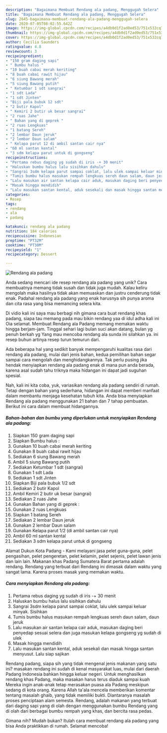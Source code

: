 ```yaml
---
description: "Bagaimana Membuat Rendang ala padang, Menggugah Selera"
title: "Bagaimana Membuat Rendang ala padang, Menggugah Selera"
slug: 2645-bagaimana-membuat-rendang-ala-padang-menggugah-selera
date: 2020-07-05T08:02:55.642Z
image: https://img-global.cpcdn.com/recipes/a4db0d1f2ad0ed53/751x532cq70/rendang-ala-padang-foto-resep-utama.jpg
thumbnail: https://img-global.cpcdn.com/recipes/a4db0d1f2ad0ed53/751x532cq70/rendang-ala-padang-foto-resep-utama.jpg
cover: https://img-global.cpcdn.com/recipes/a4db0d1f2ad0ed53/751x532cq70/rendang-ala-padang-foto-resep-utama.jpg
author: Cecilia Saunders
ratingvalue: 4.8
reviewcount: 3
recipeingredient:
- "150 gram daging sapi"
- " Bumbu halus "
- "10 buah cabai merah keriting"
- "8 buah cabai rawit hijau"
- "6 siung Bawang merah"
- "5 siung Bawang putih"
- " Ketumbar 1 sdt sangrai"
- "1 sdt Lada"
- "1 sdt Jinten"
- "Biji pala bubuk 12 sdt"
- "2 butir Kapol"
- " Kemiri 2 butir uk besar sangrai"
- "2 ruas Jahe"
- " Bahan yang di geprek "
- "2 ruas Lengkuas"
- "1 batang Sereh"
- "2 lembar Daun jeruk"
- "2 lembar Daun salam"
- " Kelapa parut 12 di ambil santan cair nya"
- "60 ml santan kental"
- "3 sdm kelapa parut untuk di gongseng"
recipeinstructions:
- "Pertama rebus daging yg sudah di iris -+ 30 menit"
- "Haluskan bumbu halus lalu sisihkan dahulu"
- "Sangrai 3sdm kelapa parut sampai coklat, lalu ulek sampai keluar minyak. Sisihkan"
- "Tumis bumbu halus masukan rempah lengkuas sereh daun salam, daun jeruk"
- "Lalu masukan air santan kelapa cair aduk, masukan daging beri penyedap sesuai selera dan juga masukan kelapa gongseng yg sudah di ulek"
- "Masak hingga mendidih"
- "Lalu masukan santan kental, aduk sesekali dan masak hingga santan menyusut. Lalu siap sajikan"
categories:
- Resep
tags:
- rendang
- ala
- padang

katakunci: rendang ala padang 
nutrition: 184 calories
recipecuisine: Indonesian
preptime: "PT32M"
cooktime: "PT30M"
recipeyield: "1"
recipecategory: Dessert

---
```



![Rendang ala padang](https://img-global.cpcdn.com/recipes/a4db0d1f2ad0ed53/751x532cq70/rendang-ala-padang-foto-resep-utama.jpg)

Anda sedang mencari ide resep rendang ala padang yang unik? Cara membuatnya memang tidak susah dan tidak juga mudah. Kalau keliru mengolah maka hasilnya tidak akan memuaskan dan justru cenderung tidak enak. Padahal rendang ala padang yang enak harusnya sih punya aroma dan cita rasa yang bisa memancing selera kita.

Di vidio kali ini saya mau berbagi nih gimana cara buat rendang khas padang, siapa tau memang pada mau bikin rendang yaa di idul adha kali ini Oia selamat. Membuat Rendang ala Padang memang memakan waktu hingga berjam-jam. Tinggal sehari lagi bulan suci akan datang, bulan yg penuh berkah yg Yang mau mencoba rendang ala sunda ini silahkan ya. ini resep buhun artinya resep turun temurun dari.

Ada beberapa hal yang sedikit banyak mempengaruhi kualitas rasa dari rendang ala padang, mulai dari jenis bahan, kedua pemilihan bahan segar sampai cara mengolah dan menghidangkannya. Tak perlu pusing jika hendak menyiapkan rendang ala padang enak di mana pun anda berada, karena asal sudah tahu triknya maka hidangan ini dapat jadi suguhan spesial.


Nah, kali ini kita coba, yuk, variasikan rendang ala padang sendiri di rumah. Tetap dengan bahan yang sederhana, hidangan ini dapat memberi manfaat dalam membantu menjaga kesehatan tubuh kita. Anda bisa menyiapkan Rendang ala padang menggunakan 21 bahan dan 7 tahap pembuatan. Berikut ini cara dalam membuat hidangannya.

<!--inarticleads1-->

##### Bahan-bahan dan bumbu yang diperlukan untuk menyiapkan Rendang ala padang:

1. Siapkan 150 gram daging sapi
1. Siapkan  Bumbu halus :
1. Gunakan 10 buah cabai merah keriting
1. Gunakan 8 buah cabai rawit hijau
1. Sediakan 6 siung Bawang merah
1. Ambil 5 siung Bawang putih
1. Sediakan  Ketumbar 1 sdt (sangrai)
1. Gunakan 1 sdt Lada
1. Sediakan 1 sdt Jinten
1. Siapkan Biji pala bubuk 1/2 sdt
1. Sediakan 2 butir Kapol
1. Ambil  Kemiri 2 butir uk besar (sangrai)
1. Sediakan 2 ruas Jahe
1. Gunakan  Bahan yang di geprek :
1. Gunakan 2 ruas Lengkuas
1. Siapkan 1 batang Sereh
1. Sediakan 2 lembar Daun jeruk
1. Gunakan 2 lembar Daun salam
1. Gunakan  Kelapa parut 1/2 (di ambil santan cair nya)
1. Ambil 60 ml santan kental
1. Sediakan 3 sdm kelapa parut untuk di gongseng


Alamat Dukun Kota Padang - Kami melayani jasa pelet guna-guna, pelet pengasihan, pelet pengeretan, pelet kelamin, pelet sejenis, pelet lawan jenis dan lain lain. Makanan khas Padang Sumatera Barat pertama adalah rendang. Rendang yang terbuat dari Rendang ini dimasak dalam waktu yang sangat lama. Karena proses masak yang memakan waktu. 

<!--inarticleads2-->

##### Cara menyiapkan Rendang ala padang:

1. Pertama rebus daging yg sudah di iris -+ 30 menit
1. Haluskan bumbu halus lalu sisihkan dahulu
1. Sangrai 3sdm kelapa parut sampai coklat, lalu ulek sampai keluar minyak. Sisihkan
1. Tumis bumbu halus masukan rempah lengkuas sereh daun salam, daun jeruk
1. Lalu masukan air santan kelapa cair aduk, masukan daging beri penyedap sesuai selera dan juga masukan kelapa gongseng yg sudah di ulek
1. Masak hingga mendidih
1. Lalu masukan santan kental, aduk sesekali dan masak hingga santan menyusut. Lalu siap sajikan


Rendang padang, siapa sih yang tidak mengenal jenis makanan yang satu ini? masakan rendang ini sudah di kenal masyarakat luas, mulai dari daerah Padang Indonesia bahkan hingga keluar negeri. Untuk menghasilkan rendang khas Padang, maka masakan harus terus diaduk sampai kuah Mereka ingin anak-anak tetap merasakan puasa ala Padang meskipun sedang di kota orang. Karena Allah ta&#39;ala mencela memberikan komentar tentang masalah ghaib, yang tidak memiliki bukti. Diantaranya masalah proses penciptaan alam semesta. Rendang, adalah makanan yang terbuat dari daging sapi yang di olah dengan menggunakan bumbu Rendang yang di olah dari berbagai bumbu rempah yang khas, dan bercita rasa pedas. 

Gimana nih? Mudah bukan? Itulah cara membuat rendang ala padang yang bisa Anda praktikkan di rumah. Selamat mencoba!
